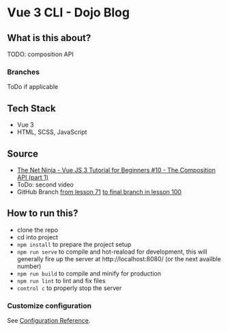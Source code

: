 # Vue 3 CLI - Dojo Blog

## What is this about?

TODO: composition API
### Branches

ToDo if applicable
## Tech Stack
- Vue 3
- HTML, SCSS, JavaScript

## Source
- [The Net Ninja - Vue JS 3 Tutorial for Beginners #10 - The Composition API (part 1)](https://www.youtube.com/watch?v=V-kxBWcPJfo&list=PL4cUxeGkcC9hYYGbV60Vq3IXYNfDk8At1&index=10)
- ToDo: second video
- GitHub Branch [from lesson 71](https://github.com/iamshaunjp/Vue-3-Firebase/tree/lesson-71) [to final branch in lesson 100](https://github.com/iamshaunjp/Vue-3-Firebase/tree/lesson-100)

## How to run this?
- clone the repo
- cd into project
- `npm install` to prepare the project setup
- `npm run serve` to compile and hot-reaload for development, this will generally fire up the server at http://localhost:8080/ (or the next availble number)
- `npm run build` to compile and minify for production
- `npm run lint` to lint and fix files
- `control c` to properly stop the server

### Customize configuration
See [Configuration Reference](https://cli.vuejs.org/config/).
